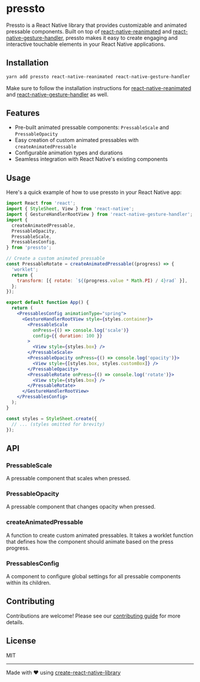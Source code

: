 # pressto

Pressto is a React Native library that provides customizable and animated pressable components. Built on top of [react-native-reanimated](https://docs.swmansion.com/react-native-reanimated/) and [react-native-gesture-handler](https://docs.swmansion.com/react-native-gesture-handler/), pressto makes it easy to create engaging and interactive touchable elements in your React Native applications.

## Installation

```sh
yarn add pressto react-native-reanimated react-native-gesture-handler
```

Make sure to follow the installation instructions for [react-native-reanimated](https://docs.swmansion.com/react-native-reanimated/docs/fundamentals/installation) and [react-native-gesture-handler](https://docs.swmansion.com/react-native-gesture-handler/docs/installation) as well.

## Features

- Pre-built animated pressable components: `PressableScale` and `PressableOpacity`
- Easy creation of custom animated pressables with `createAnimatedPressable`
- Configurable animation types and durations
- Seamless integration with React Native's existing components

## Usage

Here's a quick example of how to use pressto in your React Native app:

```jsx
import React from 'react';
import { StyleSheet, View } from 'react-native';
import { GestureHandlerRootView } from 'react-native-gesture-handler';
import {
  createAnimatedPressable,
  PressableOpacity,
  PressableScale,
  PressablesConfig,
} from 'pressto';

// Create a custom animated pressable
const PressableRotate = createAnimatedPressable((progress) => {
  'worklet';
  return {
    transform: [{ rotate: `${(progress.value * Math.PI) / 4}rad` }],
  };
});

export default function App() {
  return (
    <PressablesConfig animationType="spring">
      <GestureHandlerRootView style={styles.container}>
        <PressableScale
          onPress={() => console.log('scale')}
          config={{ duration: 100 }}
        >
          <View style={styles.box} />
        </PressableScale>
        <PressableOpacity onPress={() => console.log('opacity')}>
          <View style={[styles.box, styles.customBox]} />
        </PressableOpacity>
        <PressableRotate onPress={() => console.log('rotate')}>
          <View style={styles.box} />
        </PressableRotate>
      </GestureHandlerRootView>
    </PressablesConfig>
  );
}

const styles = StyleSheet.create({
  // ... (styles omitted for brevity)
});
```

## API

### PressableScale

A pressable component that scales when pressed.

### PressableOpacity

A pressable component that changes opacity when pressed.

### createAnimatedPressable

A function to create custom animated pressables. It takes a worklet function that defines how the component should animate based on the press progress.

### PressablesConfig

A component to configure global settings for all pressable components within its children.

## Contributing

Contributions are welcome! Please see our [contributing guide](CONTRIBUTING.md) for more details.

## License

MIT

---

Made with ❤️ using [create-react-native-library](https://github.com/callstack/react-native-builder-bob)
